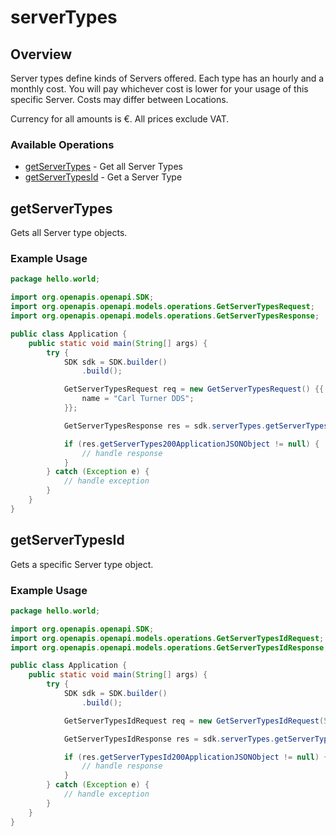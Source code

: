 # serverTypes

## Overview

Server types define kinds of Servers offered. Each type has an hourly and a monthly cost. You will pay whichever cost is lower for your usage of this specific Server. Costs may differ between Locations.

Currency for all amounts is €. All prices exclude VAT.


### Available Operations

* [getServerTypes](#getservertypes) - Get all Server Types
* [getServerTypesId](#getservertypesid) - Get a Server Type

## getServerTypes

Gets all Server type objects.

### Example Usage

```java
package hello.world;

import org.openapis.openapi.SDK;
import org.openapis.openapi.models.operations.GetServerTypesRequest;
import org.openapis.openapi.models.operations.GetServerTypesResponse;

public class Application {
    public static void main(String[] args) {
        try {
            SDK sdk = SDK.builder()
                .build();

            GetServerTypesRequest req = new GetServerTypesRequest() {{
                name = "Carl Turner DDS";
            }};            

            GetServerTypesResponse res = sdk.serverTypes.getServerTypes(req);

            if (res.getServerTypes200ApplicationJSONObject != null) {
                // handle response
            }
        } catch (Exception e) {
            // handle exception
        }
    }
}
```

## getServerTypesId

Gets a specific Server type object.

### Example Usage

```java
package hello.world;

import org.openapis.openapi.SDK;
import org.openapis.openapi.models.operations.GetServerTypesIdRequest;
import org.openapis.openapi.models.operations.GetServerTypesIdResponse;

public class Application {
    public static void main(String[] args) {
        try {
            SDK sdk = SDK.builder()
                .build();

            GetServerTypesIdRequest req = new GetServerTypesIdRequest(552193L);            

            GetServerTypesIdResponse res = sdk.serverTypes.getServerTypesId(req);

            if (res.getServerTypesId200ApplicationJSONObject != null) {
                // handle response
            }
        } catch (Exception e) {
            // handle exception
        }
    }
}
```
